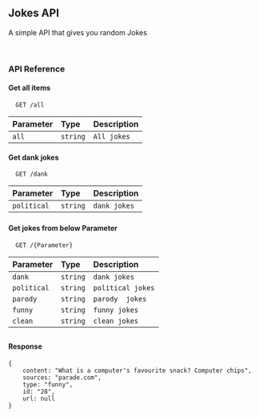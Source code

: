 
## Jokes API

 A simple API that gives you random Jokes 

<br>

### API Reference

#### Get all items

```http
  GET /all
```

| Parameter | Type     | Description                |
| :-------- | :------- | :------------------------- |
| `all` | `string` | `All jokes`| 

#### Get dank jokes

```http
  GET /dank
```

| Parameter | Type     | Description                       |
| :-------- | :------- | :-------------------------------- |
| `political`      | `string` | `dank jokes` |


###

#### Get jokes from below Parameter 

```http
  GET /{Parameter}
```

| Parameter | Type     | Description                       |
| :-------- | :------- | :-------------------------------- |
| `dank`      | `string` | `dank jokes` |
| `political`      | `string` | `political jokes` |
| `parody `      | `string` | `parody  jokes` |
| `funny`      | `string` | `funny jokes` |
| `clean`      | `string` | `clean jokes` |



##
#### Response
```
{
    content: "What is a computer's favourite snack? Computer chips",
    sources: "parade.com",
    type: "funny",
    id: "28",
    url: null
}
```